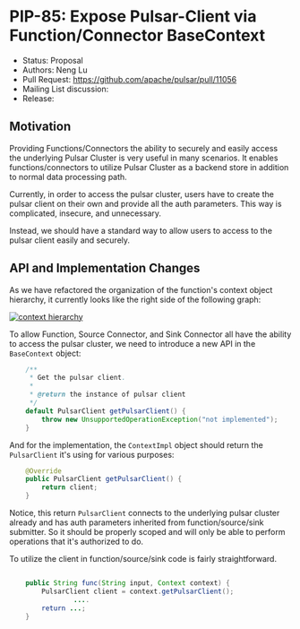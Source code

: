 # PIP-85: Expose Pulsar-Client via Function/Connector BaseContext

- Status: Proposal
- Authors: Neng Lu
- Pull Request: https://github.com/apache/pulsar/pull/11056
- Mailing List discussion:
- Release:

## Motivation

Providing Functions/Connectors the ability to securely and easily access the underlying Pulsar Cluster is very useful in many scenarios. It enables functions/connectors to utilize Pulsar Cluster as a backend store in addition to normal data processing path.

Currently, in order to access the pulsar cluster, users have to create the pulsar client on their own and provide all the auth parameters. This way is complicated, insecure, and unnecessary.

Instead, we should have a standard way to allow users to access to the pulsar client easily and securely.

## API and Implementation Changes

As we have refactored the organization of the function's context object hierarchy, it currently looks like the right side of the following graph:

[![context hierarchy](https://user-images.githubusercontent.com/16407807/118730483-8ebf5200-b7ec-11eb-9220-d41261f148bb.png)](https://user-images.githubusercontent.com/16407807/118730483-8ebf5200-b7ec-11eb-9220-d41261f148bb.png)

To allow Function, Source Connector, and Sink Connector all have the ability to access the pulsar cluster, we need to introduce a new API in the `BaseContext` object:

```java
    /**
     * Get the pulsar client.
     *
     * @return the instance of pulsar client
     */
    default PulsarClient getPulsarClient() {
        throw new UnsupportedOperationException("not implemented");
    }
```

And for the implementation, the `ContextImpl` object should return the `PulsarClient` it's using for various purposes:

```java
    @Override
    public PulsarClient getPulsarClient() {
        return client;
    }
```

Notice, this return `PulsarClient` connects to the underlying pulsar cluster already and has auth parameters inherited from function/source/sink submitter. So it should be properly scoped and will only be able to perform operations that it's authorized to do.

To utilize the client in function/source/sink code is fairly straightforward.

```java

    public String func(String input, Context context) {
      	PulsarClient client = context.getPulsarClient();
				....
      	return ...;
    }
```
